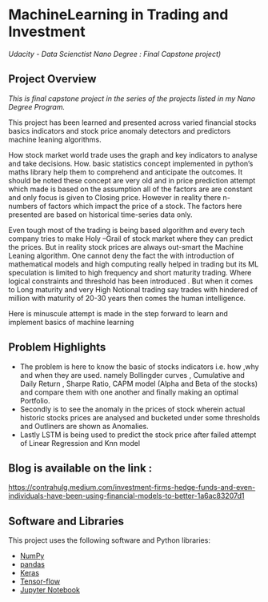 # MachineLearning in Trading and Investment
*Udacity - Data Scienctist Nano Degree : Final Capstone project)*

## Project Overview
*This is final capstone project in the series of the projects listed in my Nano Degree Program.*

This project has been learned and presented across varied financial stocks basics indicators and stock price anomaly detectors and predictors machine leaning algorithms.

How stock market world trade uses the graph and key indicators to analyse and take decisions. How. basic statistics concept implemented in python’s maths library help them to comprehend and anticipate the outcomes. It should be noted these concept are very old and in price prediction attempt which made is based on the assumption all of the factors are are constant and  only focus is given to Closing price. 
However in reality there n- numbers of factors which impact the price of a stock. The factors here presented are based on historical time-series data only. 

Even tough most of the trading is being based algorithm and every tech company tries to make Holy –Grail of stock market where they can predict the prices. But in reality stock prices are always out-smart the Machine Leaning algorithm. One cannot deny the fact the with introduction of mathematical models and high computing really helped in trading but its ML speculation is limited to high frequency and short maturity trading. Where logical constraints and threshold has been introduced . But when it comes to  Long maturity and very High Notional trading say trades with hindered of million with maturity of 20-30 years then comes the human intelligence.

Here is minuscule attempt is made in the step forward to learn and implement basics of machine learning

## Problem Highlights
-	The problem is  here to know the basic of stocks indicators i.e. how ,why and when they are used.
namely Bollingder curves , Cumulative and Daily Return , Sharpe Ratio, CAPM model (Alpha and Beta of the stocks) and compare them with one another and finally making an optimal Portfolio.
-	Secondly is to see the anomaly in the prices of stock wherein actual historic stocks prices are analysed and bucketed under some thresholds and Outliners are shown as Anomalies.
-	Lastly  LSTM is being used to predict the stock price after failed attempt of Linear Regression and Knn model

## Blog is available on the link :
https://contrahulg.medium.com/investment-firms-hedge-funds-and-even-individuals-have-been-using-financial-models-to-better-1a6ac83207d1

## Software and Libraries
This project uses the following software and Python libraries:

* [NumPy](http://www.numpy.org/)
* [pandas](http://pandas.pydata.org/)
* [Keras](https://keras.io/)
* [Tensor-flow](https://www.tensorflow.org)
* [Jupyter Notebook](http://ipython.org/notebook.html)

